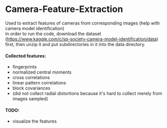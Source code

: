 # Camera-Feature-Extraction
Used to extract features of cameras from corresponding images (help with camera model identification)<br>
In order to run the code, download the dataset (https://www.kaggle.com/c/sp-society-camera-model-identification/data) first, then unzip it and put subdirectories in it into the data directory.

#### Collected features:
* fingerprints
* normalized central moments
* cross correlations
* linear pattern correlations
* block covariances
* (did not collect radial distortions because it's hard to collect merely from images sampled)

#### TODO:
* visualize the features
